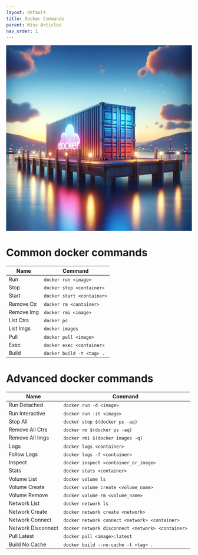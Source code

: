 ```yaml
---
layout: default
title: Docker Commands
parent: Misc Articles
nav_order: 1
---
```


![docker_image](docker.webp)

# Common docker commands

| Name       | Command                      |
|------------|------------------------------|
| Run        | `docker run <image>`         |
| Stop       | `docker stop <container>`    |
| Start      | `docker start <container>`   |
| Remove Ctr | `docker rm <container>`      |
| Remove Img | `docker rmi <image>`         |
| List Ctrs  | `docker ps`                  |
| List Imgs  | `docker images`              |
| Pull       | `docker pull <image>`        |
| Exec       | `docker exec <container>`    |
| Build      | `docker build -t <tag> .`    |

# Advanced docker commands

| Name        | Command                                  |
|-------------|------------------------------------------|
| Run Detached| `docker run -d <image>`                  |
| Run Interactive| `docker run -it <image>`              |
| Stop All    | `docker stop $(docker ps -aq)`           |
| Remove All Ctrs| `docker rm $(docker ps -aq)`           |
| Remove All Imgs| `docker rmi $(docker images -q)`       |
| Logs        | `docker logs <container>`                |
| Follow Logs | `docker logs -f <container>`             |
| Inspect     | `docker inspect <container_or_image>`    |
| Stats       | `docker stats <container>`               |
| Volume List | `docker volume ls`                       |
| Volume Create| `docker volume create <volume_name>`    |
| Volume Remove| `docker volume rm <volume_name>`        |
| Network List| `docker network ls`                      |
| Network Create| `docker network create <network>`      |
| Network Connect| `docker network connect <network> <container>` |
| Network Disconnect| `docker network disconnect <network> <container>` |
| Pull Latest | `docker pull <image>:latest`             |
| Build No Cache| `docker build --no-cache -t <tag> .`   |
